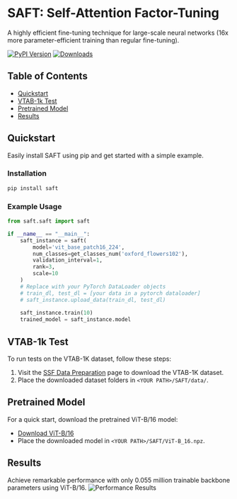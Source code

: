 # SAFT: Self-Attention Factor-Tuning

A highly efficient fine-tuning technique for large-scale neural networks (16x more parameter-efficient training than regular fine-tuning).

[![PyPI Version](https://badge.fury.io/py/saft.svg)](https://badge.fury.io/py/saft)
[![Downloads](https://static.pepy.tech/badge/saft/week)](https://pepy.tech/project/saft)

## Table of Contents

- [Quickstart](#quickstart)
- [VTAB-1k Test](#vtab-1k-test)
- [Pretrained Model](#pretrained-model)
- [Results](#results)

## Quickstart

Easily install SAFT using pip and get started with a simple example.

### Installation

```sh
pip install saft
```

### Example Usage

```python
from saft.saft import saft

if __name__ == "__main__":
    saft_instance = saft(
        model='vit_base_patch16_224',
        num_classes=get_classes_num('oxford_flowers102'),
        validation_interval=1,
        rank=3,
        scale=10
    )
    # Replace with your PyTorch DataLoader objects
    # train_dl, test_dl = [your data in a pytorch dataloader]
    # saft_instance.upload_data(train_dl, test_dl)
    
    saft_instance.train(10)
    trained_model = saft_instance.model
```

## VTAB-1k Test

To run tests on the VTAB-1K dataset, follow these steps:

1. Visit the [SSF Data Preparation](https://github.com/dongzelian/SSF#data-preparation) page to download the VTAB-1K dataset.
2. Place the downloaded dataset folders in `<YOUR PATH>/SAFT/data/`.

## Pretrained Model

For a quick start, download the pretrained ViT-B/16 model:

- [Download ViT-B/16](https://storage.googleapis.com/vit_models/imagenet21k/ViT-B_16.npz)
- Place the downloaded model in `<YOUR PATH>/SAFT/ViT-B_16.npz`.

## Results

Achieve remarkable performance with only 0.055 million trainable backbone parameters using ViT-B/16.
![Performance Results](https://github.com/Jaso1024/SAFT/assets/107654508/6eeb4d44-19d5-495c-ad83-4f7ae6592db8)

